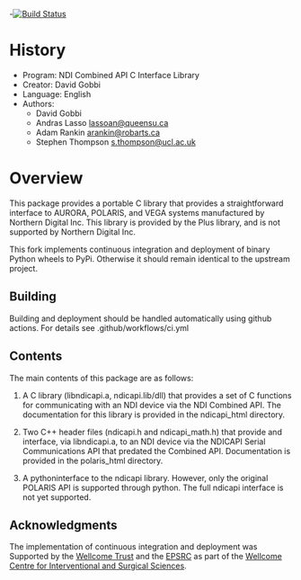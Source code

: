 -[![Build Status](https://github.com/scikit-surgery/ndicapi/workflows/.github/workflows/ci.yml/badge.svg)](https://github.com/scikit-surgery/ndicapi/actions)

# History
* Program:   NDI Combined API C Interface Library
* Creator:   David Gobbi
* Language:  English
* Authors:
  * David Gobbi
  * Andras Lasso <lassoan@queensu.ca>
  * Adam Rankin <arankin@robarts.ca>
  * Stephen Thompson <s.thompson@ucl.ac.uk>

# Overview

This package provides a portable C library that provides a straightforward interface to AURORA, POLARIS, and VEGA systems manufactured by Northern Digital Inc. This library is provided by the Plus library, and is not supported by Northern Digital Inc.

This fork implements continuous integration and deployment of binary Python wheels to PyPi. Otherwise it should remain identical to the upstream project.

## Building
Building and deployment should be handled automatically using github actions. For details see .github/workflows/ci.yml

## Contents
The main contents of this package are as follows:

1) A C library (libndicapi.a, ndicapi.lib/dll) that provides a set of C functions for communicating with an NDI device via the NDI Combined API.  The documentation for this library is provided in the ndicapi_html directory.

2) Two C++ header files (ndicapi.h and ndicapi_math.h) that provide and interface, via libndicapi.a, to an NDI device via the NDICAPI Serial Communications API that predated the Combined API. Documentation is provided in the polaris_html directory.

4) A pythoninterface to the ndicapi library.  However, only the original POLARIS API is supported through python.  The full ndicapi interface is not yet supported.

## Acknowledgments

The implementation of continuous integration and deployment was Supported by the [Wellcome Trust](https://wellcome.ac.uk/)  and the [EPSRC](https://www.epsrc.ac.uk/) as part of the [Wellcome Centre for Interventional and Surgical Sciences](http://www.ucl.ac.uk/weiss).



